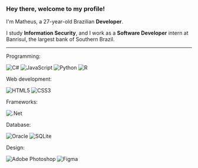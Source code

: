 ### Hey there, welcome to my profile!

I'm Matheus, a 27-year-old Brazilian **Developer**.

I study **Information Security**, and I work as a **Software Developer** intern at Banrisul, the largest bank of Southern Brazil. 

---

Programming:

<img alt="C#" src="https://img.shields.io/badge/c%23-%23239120.svg?style=for-the-badge&logo=c-sharp&logoColor=white"/> <img alt="JavaScript" src="https://img.shields.io/badge/javascript%20-%23323330.svg?&style=for-the-badge&logo=javascript&logoColor=%23F7DF1E"/> <img alt="Python" src="https://img.shields.io/badge/python%20-%2314354C.svg?&style=for-the-badge&logo=python&logoColor=white"/> <img alt="R" src="https://img.shields.io/badge/r-%23276DC3.svg?&style=for-the-badge&logo=r&logoColor=white"/> 

Web development:

<img alt="HTML5" src="https://img.shields.io/badge/html5%20-%23E34F26.svg?&style=for-the-badge&logo=html5&logoColor=white"/> <img alt="CSS3" src="https://img.shields.io/badge/css3%20-%231572B6.svg?&style=for-the-badge&logo=css3&logoColor=white"/> 

Frameworks:

<img alt=".Net" src="https://img.shields.io/badge/.NET-5C2D91?style=for-the-badge&logo=.net&logoColor=white"/>

Database:

<img alt="Oracle" src ="https://img.shields.io/badge/oracle-%23F00000.svg?style=for-the-badge&logo=oracle&logoColor=white"/> <img alt="SQLite" src ="https://img.shields.io/badge/sqlite-%2307405e.svg?style=for-the-badge&logo=sqlite&logoColor=white"/>

Design:

<img alt="Adobe Photoshop" src="https://img.shields.io/badge/adobephotoshop-%2331A8FF.svg?style=for-the-badge&logo=adobephotoshop&logoColor=white"/> <img alt="Figma" src="https://img.shields.io/badge/figma-%23F24E1E.svg?style=for-the-badge&logo=figma&logoColor=white"/>
